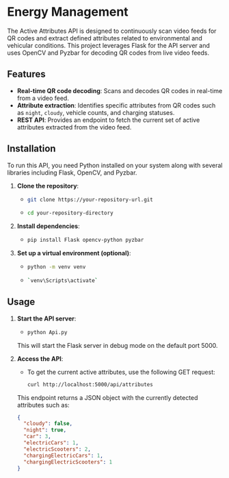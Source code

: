 # Energy Management

The Active Attributes API is designed to continuously scan video feeds for QR codes and extract defined attributes related to environmental and vehicular conditions. This project leverages Flask for the API server and uses OpenCV and Pyzbar for decoding QR codes from live video feeds.

## Features

- **Real-time QR code decoding**: Scans and decodes QR codes in real-time from a video feed.
- **Attribute extraction**: Identifies specific attributes from QR codes such as `night`, `cloudy`, vehicle counts, and charging statuses.
- **REST API**: Provides an endpoint to fetch the current set of active attributes extracted from the video feed.

## Installation

To run this API, you need Python installed on your system along with several libraries including Flask, OpenCV, and Pyzbar.

1. **Clone the repository**:
   - ```bash
     git clone https://your-repository-url.git
     ```
   - ```bash
     cd your-repository-directory
     ```

2. **Install dependencies**:
   - ```bash
     pip install Flask opencv-python pyzbar
     ```

3. **Set up a virtual environment (optional)**:
   - ```bash
     python -m venv venv
     ```
   - ```bash
     `venv\Scripts\activate`
     ```

## Usage

1. **Start the API server**:
   - ```bash
     python Api.py
     ```
   This will start the Flask server in debug mode on the default port 5000.

2. **Access the API**:
   - To get the current active attributes, use the following GET request:
     ```bash
     curl http://localhost:5000/api/attributes
     ```
   This endpoint returns a JSON object with the currently detected attributes such as:
   ```json
   {
     "cloudy": false,
     "night": true,
     "car": 3,
     "electricCars": 1,
     "electricScooters": 2,
     "chargingElectricCars": 1,
     "chargingElectricScooters": 1
   }
